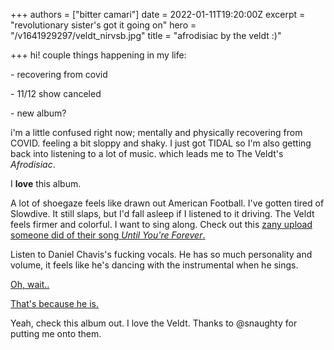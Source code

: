 +++
authors = ["bitter camari"]
date = 2022-01-11T19:20:00Z
excerpt = "revolutionary sister's got it going on"
hero = "/v1641929297/veldt_nirvsb.jpg"
title = "afrodisiac by the veldt :)"

+++
hi! couple things happening in my life:

\- recovering from covid

\- 11/12 show canceled

\- new album?

i'm a little confused right now; mentally and physically recovering from COVID. feeling a bit sloppy and shaky. I just got TIDAL so I'm also getting back into listening to a lot of music. which leads me to The Veldt's _Afrodisiac_.

I **love** this album.

A lot of shoegaze feels like drawn out American Football. I've gotten tired of Slowdive. It still slaps, but I'd fall asleep if I listened to it driving. The Veldt feels firmer and colorful. I want to sing along. Check out this [zany upload someone did of their song _Until You're Forever_.](https://www.youtube.com/watch?v=SYxhQlch7ZM)

Listen to Daniel Chavis's fucking vocals. He has so much personality and volume, it feels like he's dancing with the instrumental when he sings.

[Oh, wait..](https://www.youtube.com/watch?v=Pfw6KIFeGSc)

[That's because he is.](https://www.youtube.com/watch?v=Pfw6KIFeGSc)

Yeah, check this album out. I love the Veldt. Thanks to @snaughty for putting me onto them.